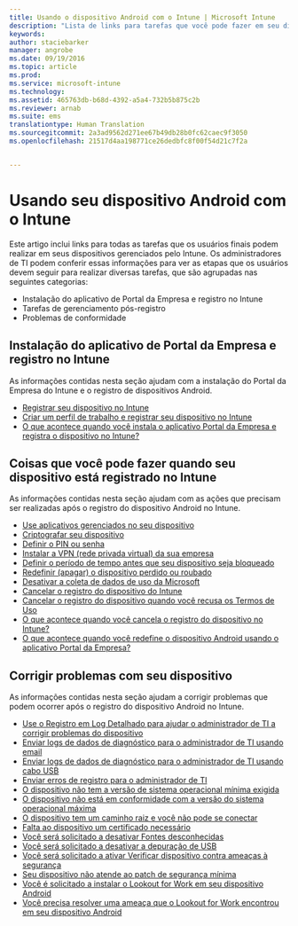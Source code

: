 ```yaml
---
title: Usando o dispositivo Android com o Intune | Microsoft Intune
description: "Lista de links para tarefas que você pode fazer em seu dispositivo móvel Android quando o dispositivo é registrado no Intune"
keywords: 
author: staciebarker
manager: angrobe
ms.date: 09/19/2016
ms.topic: article
ms.prod: 
ms.service: microsoft-intune
ms.technology: 
ms.assetid: 465763db-b68d-4392-a5a4-732b5b875c2b
ms.reviewer: arnab
ms.suite: ems
translationtype: Human Translation
ms.sourcegitcommit: 2a3ad9562d271ee67b49db28b0fc62caec9f3050
ms.openlocfilehash: 21517d4aa198771ce26dedbfc8f00f54d21c7f2a


---
```



# Usando seu dispositivo Android com o Intune

Este artigo inclui links para todas as tarefas que os usuários finais podem realizar em seus dispositivos gerenciados pelo Intune. Os administradores de TI podem conferir essas informações para ver as etapas que os usuários devem seguir para realizar diversas tarefas, que são agrupadas nas seguintes categorias:

- Instalação do aplicativo de Portal da Empresa e registro no Intune
- Tarefas de gerenciamento pós-registro
- Problemas de conformidade

## Instalação do aplicativo de Portal da Empresa e registro no Intune

As informações contidas nesta seção ajudam com a instalação do Portal da Empresa do Intune e o registro de dispositivos Android.

- [Registrar seu dispositivo no Intune](enroll-your-device-in-Intune-android.md)
- [Criar um perfil de trabalho e registrar seu dispositivo no Intune](create-a-work-profile-and-enroll-your-device-in-intune-android.md)
- [O que acontece quando você instala o aplicativo Portal da Empresa e registra o dispositivo no Intune?](what-happens-if-you-install-the-company-portal-app-and-enroll-your-device-in-intune-android.md)

## Coisas que você pode fazer quando seu dispositivo está registrado no Intune

As informações contidas nesta seção ajudam com as ações que precisam ser realizadas após o registro do dispositivo Android no Intune.

- [Use aplicativos gerenciados no seu dispositivo](use-managed-apps-on-your-device-android.md)
- [Criptografar seu dispositivo](encrypt-your-device-android.md)
- [Definir o PIN ou senha](set-your-pin-or-password-android.md)
- [Instalar a VPN (rede privada virtual) da sua empresa](install-your-companys-virtual-private-network-VPN-android.md)
- [Definir o período de tempo antes que seu dispositivo seja bloqueado](set-the-amount-of-time-before-your-device-is-locked-android.md)
- [Redefinir (apagar) o dispositivo perdido ou roubado](reset-erase-your-lost-or-stolen-device-android.md)
- [Desativar a coleta de dados de uso da Microsoft](turn-off-microsoft-usage-data-collection-android.md)
- [Cancelar o registro do dispositivo do Intune](unenroll-your-device-from-intune-android.md)
- [Cancelar o registro do dispositivo quando você recusa os Termos de Uso](unenroll-your-device-from-intune-if-you-declined-terms-of-use-android.md)
- [O que acontece quando você cancela o registro do dispositivo no Intune?](what-happens-if-you-unenroll-your-device-from-intune-android.md)
- [O que acontece quando você redefine o dispositivo Android usando o aplicativo Portal da Empresa?](what-happens-if-you-reset-your-device-using-the-company-portal-android.md)
<!--- - [What is the Rights Management sharing app?](what-is-the-rms-sharing-app-android.md) --->

## Corrigir problemas com seu dispositivo

As informações contidas nesta seção ajudam a corrigir problemas que podem ocorrer após o registro do dispositivo Android no Intune.

- [Use o Registro em Log Detalhado para ajudar o administrador de TI a corrigir problemas do dispositivo](use-verbose-logging-to-help-your-it-administrator-fix-device-issues-android.md)
- [Enviar logs de dados de diagnóstico para o administrador de TI usando email](send-diagnostic-data-logs-to-your-it-administrator-using-email-android.md)
- [Enviar logs de dados de diagnóstico para o administrador de TI usando cabo USB](send-diagnostic-data-logs-to-your-it-administrator-using-a-usb-cable-android.md)
- [Enviar erros de registro para o administrador de TI](send-enrollment-errors-to-your-it-administrator-android.md)
- [O dispositivo não tem a versão de sistema operacional mínima exigida](device-doesnt-have-the-required-minimum-operating-system-version-android.md)
- [O dispositivo não está em conformidade com a versão do sistema operacional máxima](device-doesnt-comply-with-maximum-operating-system-version-android.md)
- [O dispositivo tem um caminho raiz e você não pode se conectar](your-device-is-rooted-and-you-cant-connect-android.md)
- [Falta ao dispositivo um certificado necessário](your-device-is-missing-a-required-certificate-android.md)
- [Você será solicitado a desativar Fontes desconhecidas](you-are-asked-to-turn-off-unknown-sources-android.md)
- [Você será solicitado a desativar a depuração de USB](you-are-asked-to-turn-off-usb-debugging-android.md)
- [Você será solicitado a ativar Verificar dispositivo contra ameaças à segurança](you-are-asked-to-turn-on-scan-device-for-security-threats-android.md)
- [Seu dispositivo não atende ao patch de segurança mínima](your-device-does-not-meet-the-minimum-security-patch-android.md)
- [Você é solicitado a instalar o Lookout for Work em seu dispositivo Android](you-are-prompted-to-install-lookout-for-work-android.md)
- [Você precisa resolver uma ameaça que o Lookout for Work encontrou em seu dispositivo Android](you-need-to-resolve-a-threat-found-by-lookout-for-work-android.md)



<!--HONumber=Oct16_HO2-->


